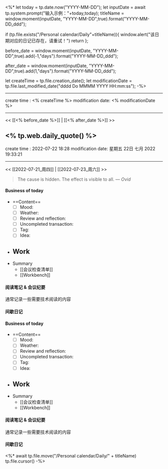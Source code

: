<%*
let today = tp.date.now("YYYY-MM-DD");
let inputDate = await tp.system.prompt("输入示例："+today,today);
titleName = window.moment(inputDate, "YYYY-MM-DD",true).format("YYYY-MM-DD_ddd");

if (tp.file.exists("/Personal calendar/Daily"+titleName)){
		window.alert("该日期对应的日记已存在，请重试！")
		return
};

before_date = window.moment(inputDate, "YYYY-MM-DD",true).add(-1,"days").format("YYYY-MM-DD_ddd");

after_date = window.moment(inputDate, "YYYY-MM-DD",true).add(1,"days").format("YYYY-MM-DD_ddd");

let createTime = tp.file.creation_date();
let modificationDate = tp.file.last_modified_date("dddd Do MMMM YYYY HH:mm:ss");
-%>

---
create time : <% createTime %>
modification date: <% modificationDate %>

---

<< [[<% before_date %>]] | [[<% after_date %>]] >>

<% tp.web.daily_quote() %>
---
create time : 2022-07-22 18:28
modification date: 星期五 22日 七月 2022 19:33:21

---

<< [[2022-07-21_周四]] | [[2022-07-23_周六]] >>

> The cause is hidden. The effect is visible to all.
> — <cite>Ovid</cite>

#### Business of today
-  ==Content==
	- [ ] Mood:
	- [ ] Weather:
	- [ ] Review and reflection:
	- [ ] Uncompleted transaction:
	- [ ] Tag:
	- [ ] Idea:
- Work
	- 
- Summary
	- [[会议检查清单]]
	- [[Workbench]]
	
#### 阅读笔记 & 会议纪要
通常记录一些需要技术阅读的内容

#### 间歇日记



#### Business of today
-  ==Content==
	- [ ] Mood:
	- [ ] Weather:
	- [ ] Review and reflection:
	- [ ] Uncompleted transaction:
	- [ ] Tag:
	- [ ] Idea:
- Work
	- 
- Summary
	- [[会议检查清单]]
	- [[Workbench]]
	
#### 阅读笔记 & 会议纪要
通常记录一些需要技术阅读的内容

#### 间歇日记

<%*
await tp.file.move("/Personal calendar/Daily/" + titleName)
tp.file.cursor()
-%>